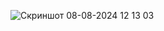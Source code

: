 ![Скриншот 08-08-2024 12 13 03](https://github.com/user-attachments/assets/797a3db2-3163-429b-8094-f664c5d051c5)
